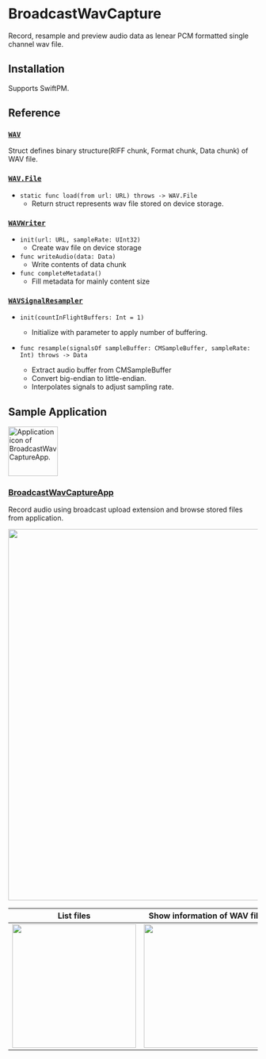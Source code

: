 # BroadcastWavCapture

Record, resample and preview audio data as lenear PCM formatted single channel wav file.

## Installation

Supports SwiftPM.

## Reference

### [`WAV`](./Sources/BroadcastWavCapture/WAV.swift)

Struct defines binary structure(RIFF chunk, Format chunk, Data chunk) of WAV file.

### [`WAV.File`](./Sources/BroadcastWavCapture/WAV+File.swift)

- `static func load(from url: URL) throws -> WAV.File`
   - Return struct represents wav file stored on device storage.

### [`WAVWriter`](./Sources/BroadcastWavCapture/WAVWriter.swift)

- `init(url: URL, sampleRate: UInt32)`
   - Create wav file on device storage
- `func writeAudio(data: Data)`
   - Write contents of data chunk
- `func completeMetadata()`
   - Fill metadata for mainly content size

### [`WAVSignalResampler`](./Sources/BroadcastWavCapture/WAVSignalResampler.swift)

- `init(countInFlightBuffers: Int = 1)`
   - Initialize with parameter to apply number of buffering.

- `func resample(signalsOf sampleBuffer: CMSampleBuffer, sampleRate: Int) throws -> Data`
   - Extract audio buffer from CMSampleBuffer
   - Convert big-endian to little-endian.
   - Interpolates signals to adjust sampling rate.
 
## Sample Application

<img src="https://github.com/user-attachments/assets/a717bed2-adaf-43d9-8a97-d0c1eed0ec6b" width="100" alt="Application icon of BroadcastWavCaptureApp." title="BroadcastWavCaptureApp">

### [BroadcastWavCaptureApp](./App)

Record audio using broadcast upload extension and browse stored files from application.

<img src="https://github.com/user-attachments/assets/691c80da-2d38-4edc-bceb-355fb7f01602" width="750">

| List files | Show information of WAV file | Preview audio wave form |
|:---:|:---:|:---:|
| <kbd><img src="https://github.com/user-attachments/assets/c3324730-c809-44f3-b8fb-1399bc802d91" width="250"></kbd> | <kbd><img src="https://github.com/user-attachments/assets/7390398a-e681-4cb3-8d32-a5bbdc1805b6" width="250"></kbd> | <kbd><img src="https://github.com/user-attachments/assets/921cfc48-042e-4ba5-831a-6e73940c4e0f" width="250"></kbd> |
